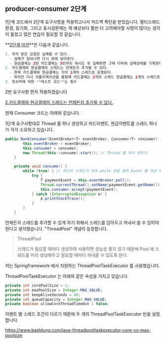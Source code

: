 ## producer-consumer 2단계



1단계 코드에서 2단계 요구사항을 적용하고나서 피드백 폭탄을 받았습니다. 멀티스레드 환경, 동기화, 그리고 동시성문제는 제 예상보다 훨씬 더 고려해야할 사항이 많다는 생각이 들었고 많은 연습이 필요할 것 같습니다.





**<u>2단계 미션</u>**은 다음과 같습니다.

```java
1. 각각 받은 요청은 실패할 수 있다.      
  - 실패가 일어나면 다시 큐에 넣어준다.      
  - 현금결제는 2번 카드결제는 3번까지 재시도 후 실패하면 그때 디비에 실패상태를 기록한다.      
2. 카드결제와 현금결제의 스레드는 언제든지 추가될 수 있다.      
  - 현재 카드결제와 현금결제는 각각 1개의 스레드로 운영된다.      
  - 하지만 다시 어플리케이션을 돌릴때 카드결제는 2개의 스레드 현금결제는 1개의 스레드로 운영될 수 있는 환경이어야한다.
3. 컨슈머에 대한 **테스트 코드**는 필수
```





2번 요구사항 먼저 적용하겠습니다



<u>2.카드결제와 현금결제의 스레드는 언제든지 추가될 수 있다.</u>

현재 Consumer 코드는 아래와 같습니다. 

1단계 요구사항대로 Thread 를 하나 생성하고 카드이벤트, 현금이벤트를 스레드 하나가 각각 소모하고 있습니다. 



```java
public BankConsumer(EventBroker<T> eventBroker, Consumer<T> consumer) {
        this.eventBroker = eventBroker;
        this.consumer = consumer;
        new Thread(this::consume).start(); // Thread 를 하나 만든다
    }

    private void consume() {
        while (true) { // 하나의 스레드가 계속 while 문을 돌며 Event 를 꺼낸 뒤 소모한다. 
            try {
                T paymentEvent = this.eventBroker.poll();
                Thread.currentThread().setName(paymentEvent.getName());
                this.consumer.accept(paymentEvent);
            } catch (InterruptedException e) {
                e.printStackTrace();
            }
        }
    }
```





언제든지 스레드를 추가할 수 있게 하기 위해서 스레드를 담아두고 꺼내서 쓸 수 있어야 한다고 생각했습니다. "ThreadPool" 개념이 등장합니다.

> ThreadPool 
>
> 스레드가 필요할 때마다 생성하여 사용하면 성능상 좋지 않기 때문에 Pool 에 스레드를 미리 생성해두고 필요할 때마다 꺼내쓸 수 있도록 한다.





저는 Springframework 에서 지원하는 ThreadPoolTaskExecutor 를 사용했습니다. 

ThreadPoolTaskExecutor 는 아래와 같은 속성을 가지고 있습니다.

```java
private int corePoolSize = 1;
private int maxPoolSize = Integer.MAX_VALUE;
private int keepAliveSeconds = 60;
private int queueCapacity = Integer.MAX_VALUE;
private boolean allowCoreThreadTimeOut = false;
```





이벤트 별 스레드 조건이 다르기 때문에 두 개의 ThreadPoolTaskExecutor 빈을 설정합니다.





https://www.baeldung.com/java-threadpooltaskexecutor-core-vs-max-poolsize
